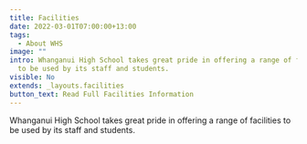 ```yaml
---
title: Facilities
date: 2022-03-01T07:00:00+13:00
tags:
  - About WHS
image: ""
intro: Whanganui High School takes great pride in offering a range of facilities
  to be used by its staff and students.
visible: No
extends: _layouts.facilities
button_text: Read Full Facilities Information
---
```


Whanganui High School takes great pride in offering a range of facilities to be used by its staff and students.
